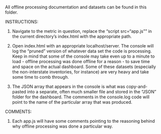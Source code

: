 All offline processing documentation and datasets can be found in this folder.

INSTRUCTIONS: 
1. Navigate to the metric in question, replace the “script src=“app.js”” in the current directory’s index.html with the appropriate path. 

2. Open index.html with an appropriate localhost/server. The console will log the “pruned” version of whatever data set the code is processing. Keep in mind that some of the console may take even up to a minute to load - offline processing was done offline for a reason - to save time and space on the actual dashboard. Some of these datasets (especially the non-interstate inventories, for instance) are very heavy and take some time to comb through. 

3. The JSON array that appears in the console is what was copy-and-pasted into a separate, often much smaller file and stored in the “JSON” folder for the dashboard. The comments in the console.log code will point to the name of the particular array that was produced.

COMMENTS: 
1. Each app.js will have some comments pointing to the reasoning behind why offline processing was done a particular way. 